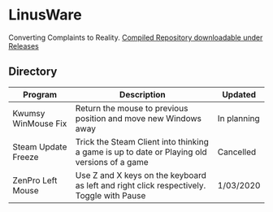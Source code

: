 # LinusWare
Converting Complaints to Reality. [Compiled Repository downloadable under Releases](https://github.com/rcmaehl/LinusWare/releases)

## Directory
Program|Description|Updated
--|--|--
Kwumsy WinMouse Fix|Return the mouse to previous position and move new Windows away|In planning
Steam Update Freeze|Trick the Steam Client into thinking a game is up to date or Playing old versions of a game|Cancelled
ZenPro Left Mouse|Use Z and X keys on the keyboard as left and right click respectively. Toggle with Pause|1/03/2020
